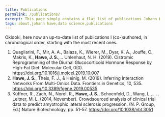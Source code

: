 ```yaml
---
title: Publications
permalink: /publications/
excerpt: This page simply contains a flat list of publications Johann Hawe (co-)authored
tags: about,johann hawe,data science,publications
---
```


Okidoki, here now an up-to-date list of publications I (co-)authored, in chronological order,
starting with the most recent ones.

1. Quagliarini, F., Mir, A. A., Balazs, K., Wierer, M., Dyar, K. A., Jouffe, C., Makris, K., **Hawe, J. S.**,... Uhlenhaut, N. H. (2019). Cistromic Reprogramming of the Diurnal Glucocorticoid Hormone Response by High-Fat Diet. Molecular Cell, 0(0). https://doi.org/10.1016/j.molcel.2019.10.007
2. **Hawe, J. S.**, Theis, F. J., & Heinig, M. (2019). Inferring Interaction Networks From Multi-Omics Data. Frontiers in Genetics, 10, 535. https://doi.org/10.3389/fgene.2019.00535
3. Küffner, R., Zach, N., Norel, R., **Hawe, J. S.**, Schoenfeld, D., Wang, L., . . . Leitner, M. L. (2014, November). Crowdsourced analysis of clinical trial data to predict amyotrophic lateral sclerosis progression. (N. P. Group, Ed.) Nature Biotechnology, pp. 51-57. https://doi.org/10.1038/nbt.3051
